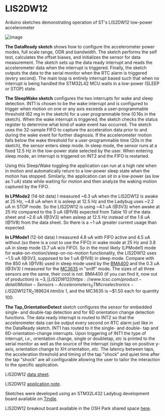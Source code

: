 # LIS2DW12
Arduino sketches demonstrating operation of ST's LIS2DW12 low-power accelerometer

![image](https://user-images.githubusercontent.com/6698410/134245151-12ffb94b-2f41-4cb0-af91-9ddacd7b5a6e.jpg)

**The DataReady sketch** shows how to configure the accelerometer power modes, full scale range, ODR and bandwidth. The sketch performs the self test, calculates the offset biases, and initializes the sensor for data measurement. The sketch sets up the data ready interrupt and reads the accelerometer data when the interrupt is triggered. Finally, the sketch outputs the data to the serial monitor when the RTC alarm is triggered (every second). The main loop is entirely interrupt based such that when no interrupt is being handled the STM32L42 MCU waits in a low-power (SLEEP or STOP) state. 

**The SleepWake sketch** configures the two interrupts for wake and sleep detection. INT1 is chosen to be the wake interrupt and is configured to trigger when motion on one or any axis exceeds a user-programmable threshold (62 mg in the sketch) for a user programmable time (0.16s in the sketch). When the wake interrupt is triggered, the sketch checks the status register to determine what kind of wake event has occurred. The sketch uses the 32-sample FIFO to capture the acceleration data prior to and during the wake event for further diagnosis. If the accelerometer motion falls below the wake threshold for a user-programmable time (20s in the sketch), the sensor enters sleep mode.  In sleep mode, the sensor runs at a fixed 12.5 Hz in the low-power state selected by the user. When entering sleep mode, an interrupt is triggered on INT2 and the FIFO is restarted.

Using this Sleep/Wake toggling the application can run at a high rate when in motion and automatically return to a low-power sleep state when the motion has stopped. Similarly, the application can sit in a low-power (as low as 1 uA) state while waiting for motion and then analyze the waking motion captured by the FIFO.

**In LPMode2** (14-bit data) I measured ~6.3 uA when the LIS2DW12 is awake at 25 Hz, ~4.8 uA when it is asleep at 12.5 Hz and the Ladybug uses ~2.2 uA in STOP mode. So the LIS2DW12 is using ~4.1 uA (@3V3) when awake at 25 Hz compared to the 3 uA (@1V8) expected from Table 10 of the data sheet and ~2.6 uA (@3V3) when asleep at 12.5 Hz instead of the 1.6 uA (@1V8) from the data sheet. So there is a ~1 uA greater current usage than expected.

**In LPMode1** (12-bit data) I measured 4.8 uA with FIFO active and 4.5 uA without (so there is a cost to use the FIFO) in wake mode at 25 Hz and 3.8 uA in sleep mode (3.7 uA w/o FIFO). So in the most likely (LPMode1) mode for wake-on-motion/sleep-on-no-motion functionality, the LIS2DW12 uses ~1.5 uA (@3V3, supposed to be 1 uA @1V8) in sleep mode. Compare with the 850 nA (@1V8) used in sleep mode used by the [BMA400](https://wiki.pine64.org/images/c/cc/Bst-bma400-ds000.pdf) and the 0.3 uA (@3V3) I measured for the [MC3635](https://github.com/kriswiner/MC3635) in "sniff" mode. The sizes of all three sensors are the same, their cost is not. BMA400 (if you can find it, now out of production) is ~$3, [LIS2DW12](https://www.lcsc.com/product-detail/Motion-Sensors-Accelerometers_STMicroelectronics-LIS2DW12TR_C189624.html) is ~$1, and the MC3635 is ~$1.50 each for quantity 100.


**The Tap_OrientationDetect** sketch configures the sensor for embedded single- and double-tap detection and for 6D orientation change detection functions. The data ready interrupt is routed to INT2 so that the accelerometer data can be output every second on RTC alarm just like in the DataReady sketch. INT1 has routed to it the single- and double- tap and 6D-orientation-change interrupts. Upon triggering of INT1 the type of interrupt, *i.e.,* orientation change, single or doubletap, *etc* is printed to the serial monitor as well as the source of the interrupt (single tap on positive y-axis, orientation change to XH orientation, *etc.* The latency between taps, the acceleration threshold and timing of the tap "shock" and quiet time after the tap "shock" are all configurable allowing the user to tailor the interaction to the specific application.

LIS2DW12 [data sheet](https://www.st.com/resource/en/datasheet/lis2dw12.pdf).

LIS2DW12 [application note](https://www.st.com/resource/en/application_note/dm00401877-lis2dw12-alwayson-3d-accelerometer-stmicroelectronics.pdf).

Sketches were developed using an STM32L432 Ladybug development board available on [Tindie](https://www.tindie.com/products/tleracorp/ladybug-stm32l432-development-board/).

LIS2DW12 breakout board available in the OSH Park shared space [here](https://oshpark.com/shared_projects/GVUiTiyH).
